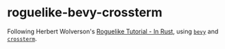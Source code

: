 # roguelike-bevy-crossterm

Following Herbert Wolverson's [Roguelike Tutorial - In Rust](https://bfnightly.bracketproductions.com/rustbook/), using [`bevy`](https://bevyengine.org/) and [`crossterm`](https://github.com/crossterm-rs/crossterm).
